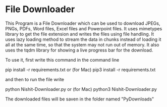 <h1>File Downloader</h1>

This Program is a File Downloader which can be used to download JPEGs, PNGs, PDFs, Word files, Excel files and Powerpoint files.
It uses mimetypes library to get the file extension and writes the files using file handling. It uses lazy loading method to stream the data in chunks instead of loading it all at the same time, so that the system may not run out of memory. It also uses the tqdm library for showing a live progress bar for the download.

To use it, first write this command in the command line

pip install -r requirements.txt
or (for Mac)
pip3 install -r requirements.txt

and then to run the file write
 
python Nishit-Downloader.py
or (for Mac)
python3 Nishit-Downloader.py

The downloaded files will be saven in the folder named "PyDownloads"
